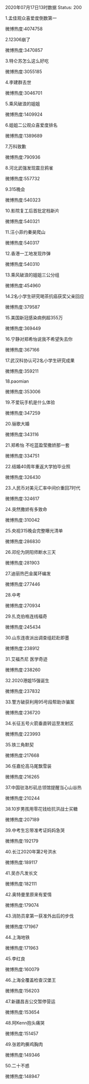 2020年07月17日13时数据
Status: 200

1.孟佳观众喜爱度倒数第一

微博热度:4074758

2.12306崩了

微博热度:3470857

3.特仑苏怎么这么好吃

微博热度:3055185

4.李建群去世

微博热度:3046701

5.乘风破浪的姐姐

微博热度:1409924

6.姐姐二公观众喜爱度排名

微博热度:1389689

7.万科致歉

微博热度:790936

8.河北武强发现震旦鸦雀

微博热度:557732

9.315晚会

微博热度:540323

10.影院复工后首批定档新片

微博热度:540321

11.汪小菲约秦昊爬山

微博热度:540317

12.香港一工地发现炸弹

微博热度:540310

13.乘风破浪的姐姐三公分组

微博热度:454960

14.2名小学生研究喝茶抗癌获奖父亲回应

微博热度:379587

15.美国新冠感染病例超355万

微博热度:369449

16.宁静对郑希怡说我不希望失去你

微博热度:367166

17.武汉科协认可2名小学生研究成果

微博热度:359211

18.paomian

微博热度:353006

19.不爱玩手机是什么体验

微博热度:347259

20.骊歌大婚

微博热度:343116

21.郑希怡 不吃蓝盈莹撒娇那一套

微博热度:334751

22.结婚40周年重返大学拍毕业照

微博热度:326430

23.人民币对美元汇率中间价重回7时代

微博热度:324617

24.突然撒娇有多致命

微博热度:310042

25.央视315晚会完整曝光清单

微博热度:286830

26.邓伦为阴阳师断水三天

微博热度:281903

27.迪丽热巴金属环编发

微博热度:277446

28.中考

微博热度:270934

29.扎克伯格连线福奇

微博热度:245434

30.山东连夜派出调查组赶赴即墨

微博热度:238912

31.艾福杰尼 医学奇迹

微博热度:238260

32.2020港姐15强诞生

微博热度:237832

33.警方破获利用95号段帮助诈骗案

微博热度:236720

34.长征五号火箭垂直转运至发射区

微博热度:223993

35.铁三角默契

微博热度:217668

36.任嘉伦高马尾飘雪装

微博热度:216265

37.中国驻洛杉矶总领馆提醒当心山谷热

微博热度:210244

38.10岁男孩用零花钱给抗洪战士买糖

微博热度:207189

39.中考生忘带准考证妈妈急哭

微博热度:192179

40.长江2020年第2号洪水

微博热度:189117

41.吴亦凡发长文

微博热度:182111

42.奥特曼里原来有爱情

微博热度:179074

43.消防员拿第一获准外出后的步伐

微博热度:171967

44.上海地铁

微博热度:171963

45.李红良

微博热度:160079

46.上海全覆盖检查汉堡王

微博热度:156203

47.新疆昌吉公交暂停营运

微博热度:153654

48.阿Kenn抱头痛哭

微博热度:151457

49.张若昀撕鸡胸肉

微博热度:149346

50.二十不惑

微博热度:148947

